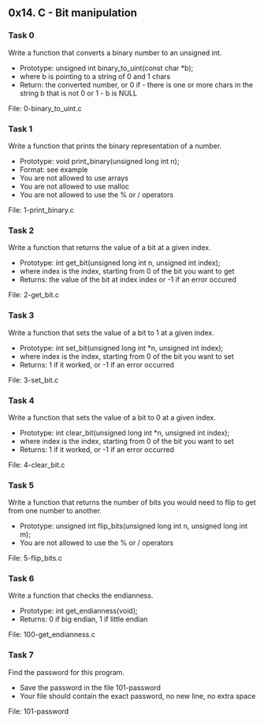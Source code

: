 ## 0x14. C - Bit manipulation

### Task 0

Write a function that converts a binary number to an unsigned int.
- Prototype: unsigned int binary_to_uint(const char *b);
- where b is pointing to a string of 0 and 1 chars
- Return: the converted number, or 0 if
              - there is one or more chars in the string b that is not 0 or 1
              - b is NULL

File: 0-binary_to_uint.c

### Task 1

Write a function that prints the binary representation of a number.
- Prototype: void print_binary(unsigned long int n);
- Format: see example
- You are not allowed to use arrays
- You are not allowed to use malloc
- You are not allowed to use the % or / operators

File: 1-print_binary.c

### Task 2

Write a function that returns the value of a bit at a given index.
- Prototype: int get_bit(unsigned long int n, unsigned int index);
- where index is the index, starting from 0 of the bit you want to get
- Returns: the value of the bit at index index or -1 if an error occured

File: 2-get_bit.c

### Task 3

Write a function that sets the value of a bit to 1 at a given index.
- Prototype: int set_bit(unsigned long int *n, unsigned int index);
- where index is the index, starting from 0 of the bit you want to set
- Returns: 1 if it worked, or -1 if an error occurred

File: 3-set_bit.c

### Task 4

Write a function that sets the value of a bit to 0 at a given index.
- Prototype: int clear_bit(unsigned long int *n, unsigned int index);
- where index is the index, starting from 0 of the bit you want to set
- Returns: 1 if it worked, or -1 if an error occurred

File: 4-clear_bit.c

### Task 5

Write a function that returns the number of bits you would need to flip to get from one number to another.
- Prototype: unsigned int flip_bits(unsigned long int n, unsigned long int m);
- You are not allowed to use the % or / operators

File: 5-flip_bits.c

### Task 6

Write a function that checks the endianness.
- Prototype: int get_endianness(void);
- Returns: 0 if big endian, 1 if little endian

File: 100-get_endianness.c

### Task 7

Find the password for this program.
- Save the password in the file 101-password
- Your file should contain the exact password, no new line, no extra space

File: 101-password
